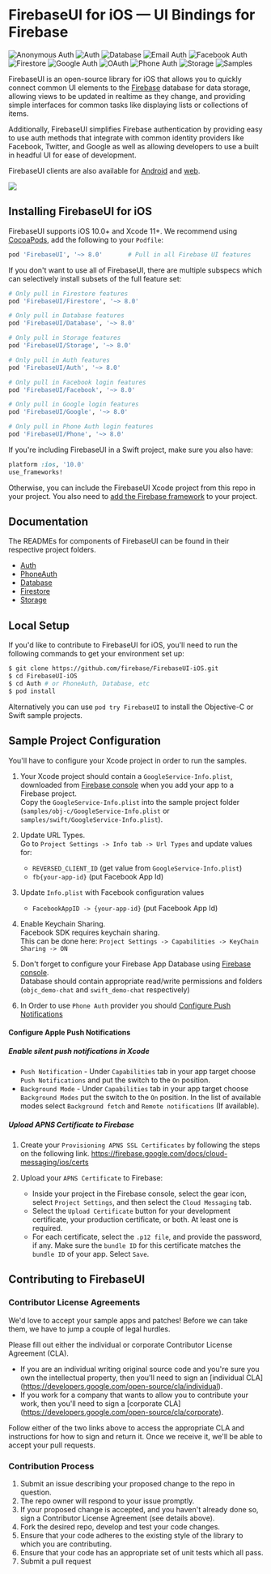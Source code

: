# FirebaseUI for iOS — UI Bindings for Firebase

![Anonymous Auth](https://github.com/firebase/FirebaseUI-iOS/actions/workflows/anonymousauth.yml/badge.svg) ![Auth](https://github.com/firebase/FirebaseUI-iOS/actions/workflows/auth.yml/badge.svg) ![Database](https://github.com/firebase/FirebaseUI-iOS/actions/workflows/database.yml/badge.svg) ![Email Auth](https://github.com/firebase/FirebaseUI-iOS/actions/workflows/emailauth.yml/badge.svg) ![Facebook Auth](https://github.com/firebase/FirebaseUI-iOS/actions/workflows/facebookauth.yml/badge.svg) ![Firestore](https://github.com/firebase/FirebaseUI-iOS/actions/workflows/firestore.yml/badge.svg) ![Google Auth](https://github.com/firebase/FirebaseUI-iOS/actions/workflows/googleauth.yml/badge.svg) ![OAuth](https://github.com/firebase/FirebaseUI-iOS/actions/workflows/oauth.yml/badge.svg) ![Phone Auth](https://github.com/firebase/FirebaseUI-iOS/actions/workflows/phoneauth.yml/badge.svg) ![Storage](https://github.com/firebase/FirebaseUI-iOS/actions/workflows/storage.yml/badge.svg) ![Samples](https://github.com/firebase/FirebaseUI-iOS/actions/workflows/sample.yml/badge.svg)

FirebaseUI is an open-source library for iOS that allows you to quickly connect common UI elements to the [Firebase](https://firebase.google.com?utm_source=FirebaseUI-iOS) database for data storage, allowing views to be updated in realtime as they change, and providing simple interfaces for common tasks like displaying lists or collections of items.

Additionally, FirebaseUI simplifies Firebase authentication by providing easy to use auth methods that integrate with common identity providers like Facebook, Twitter, and Google as well as allowing developers to use a built in headful UI for ease of development.

FirebaseUI clients are also available for [Android](https://github.com/firebase/FirebaseUI-Android) and [web](https://github.com/firebase/firebaseui-web).

![](https://raw.githubusercontent.com/firebase/FirebaseUI-iOS/master/samples/demo.gif)

## Installing FirebaseUI for iOS

FirebaseUI supports iOS 10.0+ and Xcode 11+. We recommend using [CocoaPods](https://cocoapods.org/pods/FirebaseUI), add
the following to your `Podfile`:

```ruby
pod 'FirebaseUI', '~> 8.0'       # Pull in all Firebase UI features
```

If you don't want to use all of FirebaseUI, there are multiple subspecs which can selectively install subsets of the full feature set:

```ruby
# Only pull in Firestore features
pod 'FirebaseUI/Firestore', '~> 8.0'

# Only pull in Database features
pod 'FirebaseUI/Database', '~> 8.0'

# Only pull in Storage features
pod 'FirebaseUI/Storage', '~> 8.0'

# Only pull in Auth features
pod 'FirebaseUI/Auth', '~> 8.0'

# Only pull in Facebook login features
pod 'FirebaseUI/Facebook', '~> 8.0'

# Only pull in Google login features
pod 'FirebaseUI/Google', '~> 8.0'

# Only pull in Phone Auth login features
pod 'FirebaseUI/Phone', '~> 8.0'
```

If you're including FirebaseUI in a Swift project, make sure you also have:

```ruby
platform :ios, '10.0'
use_frameworks!
```

Otherwise, you can include the FirebaseUI Xcode project from this repo in
your project. You also need to 
[add the Firebase framework](https://firebase.google.com/docs/ios/setup) 
to your project.

## Documentation

The READMEs for components of FirebaseUI can be found in their respective
project folders.

- [Auth](Auth/README.md)
- [PhoneAuth](PhoneAuth/README.md)
- [Database](Database/README.md)
- [Firestore](Firestore/README.md)
- [Storage](Storage/README.md)

## Local Setup

If you'd like to contribute to FirebaseUI for iOS, you'll need to run the
following commands to get your environment set up:

```bash
$ git clone https://github.com/firebase/FirebaseUI-iOS.git
$ cd FirebaseUI-iOS
$ cd Auth # or PhoneAuth, Database, etc
$ pod install
```

Alternatively you can use `pod try FirebaseUI` to install the Objective-C or Swift sample projects.

## Sample Project Configuration

You'll have to configure your Xcode project in order to run the samples.

1. Your Xcode project should contain a `GoogleService-Info.plist`, downloaded from [Firebase console](https://console.firebase.google.com) when you add your app to a Firebase project.<br>
Copy the `GoogleService-Info.plist` into the sample project folder (`samples/obj-c/GoogleService-Info.plist` or `samples/swift/GoogleService-Info.plist`).

1. Update URL Types.<br>
Go to `Project Settings -> Info tab -> Url Types` and update values for:
	+ `REVERSED_CLIENT_ID` (get value from `GoogleService-Info.plist`)
	+ `fb{your-app-id}` (put Facebook App Id)

1. Update `Info.plist` with Facebook configuration values
	+ `FacebookAppID -> {your-app-id}` (put Facebook App Id)

1. Enable Keychain Sharing.<br>
Facebook SDK requires keychain sharing.<br>
This can be done here: `Project Settings -> Capabilities -> KeyChain Sharing -> ON`

1. Don't forget to configure your Firebase App Database using [Firebase console](https://console.firebase.google.com).<br>
Database should contain appropriate read/write permissions and folders (`objc_demo-chat` and `swift_demo-chat` respectively)

1. In Order to use `Phone Auth` provider you should [Configure Push Notifications](#configure-apple-push-notifications)

#### Configure Apple Push Notifications

##### Enable silent push notifications in Xcode

  * `Push Notification` - Under `Capabilities` tab in your app target choose `Push Notifications` and put the switch to the `On` position.
  * `Background Mode` - Under `Capabilities` tab in your app target choose `Background Modes` put the switch to the `On` position.  In the list of available modes select `Background fetch` and `Remote notifications` (If available).

##### Upload APNS Certificate to Firebase

1. Create your `Provisioning APNS SSL Certificates` by following the steps on the following link.
https://firebase.google.com/docs/cloud-messaging/ios/certs

1. Upload your `APNS Certificate` to Firebase:
    + Inside your project in the Firebase console, select the gear icon, select `Project Settings`, and then select the `Cloud Messaging` tab.
    + Select the `Upload Certificate` button for your development certificate, your production certificate, or both. At least one is required.
    + For each certificate, select the `.p12 file`, and provide the password, if any. Make sure the `bundle ID` for this certificate matches the `bundle ID` of your app. Select `Save`.

## Contributing to FirebaseUI

### Contributor License Agreements

We'd love to accept your sample apps and patches! Before we can take them, we
have to jump a couple of legal hurdles.

Please fill out either the individual or corporate Contributor License Agreement
(CLA).

  * If you are an individual writing original source code and you're sure you
    own the intellectual property, then you'll need to sign an [individual CLA]
    (https://developers.google.com/open-source/cla/individual).
  * If you work for a company that wants to allow you to contribute your work,
    then you'll need to sign a [corporate CLA]
    (https://developers.google.com/open-source/cla/corporate).

Follow either of the two links above to access the appropriate CLA and
instructions for how to sign and return it. Once we receive it, we'll be able to
accept your pull requests.

### Contribution Process

1. Submit an issue describing your proposed change to the repo in question.
1. The repo owner will respond to your issue promptly.
1. If your proposed change is accepted, and you haven't already done so, sign a
   Contributor License Agreement (see details above).
1. Fork the desired repo, develop and test your code changes.
1. Ensure that your code adheres to the existing style of the library to which
   you are contributing.
1. Ensure that your code has an appropriate set of unit tests which all pass.
1. Submit a pull request
